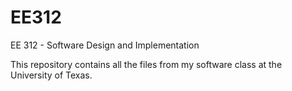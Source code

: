 EE312
=====

EE 312 - Software Design and Implementation

This repository contains all the files from my software class at the University of Texas.
